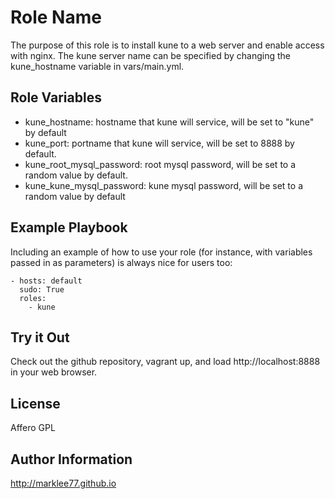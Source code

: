 Role Name
========

The purpose of this role is to install kune to a web server and enable access
with nginx. The kune server name can be specified by changing the kune_hostname
variable in vars/main.yml.

Role Variables
--------------

- kune_hostname: hostname that kune will service, will be set to "kune" by
                 default
- kune_port: portname that kune will service, will be set to 8888 by default.
- kune_root_mysql_password: root mysql password, will be set to a random value 
                            by default.
- kune_kune_mysql_password: kune mysql password, will be set to a random value 
                            by default

Example Playbook
-------------------------

Including an example of how to use your role (for instance, with variables 
passed in as parameters) is always nice for users too:

    - hosts: default
      sudo: True
      roles:
        - kune

Try it Out
---------------------------

Check out the github repository, vagrant up, and load http://localhost:8888 in
your web browser.

License
-------

Affero GPL

Author Information
------------------

http://marklee77.github.io

